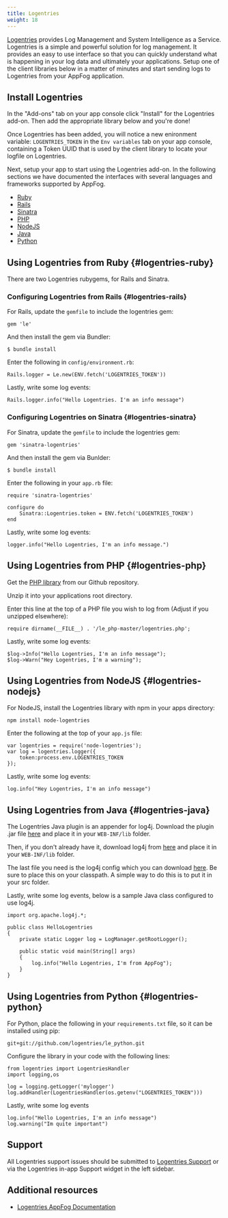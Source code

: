 ```yaml
---
title: Logentries
weight: 18
---
```


[Logentries](https://logentries.com/) provides Log Management and System Intelligence as a Service. Logentries is a simple and powerful solution for log management. It provides an easy to use interface so that you can quickly understand what is happening in your log data and ultimately your applications. Setup one of the client libraries below in a matter of minutes and start sending logs to Logentries from your AppFog application.

## Install Logentries

In the "Add-ons" tab on your app console click "Install" for the Logentries add-on. Then add the appropriate library below and you're done!

Once Logentries has been added, you will notice a new enironment variable: `LOGENTRIES_TOKEN` in the `Env variables` tab on your app console, containing a Token UUID that is used by the client library to locate your logfile on Logentries.

Next, setup your app to start using the Logentries add-on. In the following sections we have documented the interfaces with several languages and frameworks supported by AppFog.

* [Ruby](#logentries-ruby)
* [Rails](#logentries-rails)
* [Sinatra](#logentries-sinatra)
* [PHP](#logentries-php)
* [NodeJS](#logentries-nodejs)
* [Java](#logentries-java)
* [Python](#logentries-python)


## Using Logentries from Ruby {#logentries-ruby}

There are two Logentries rubygems, for Rails and Sinatra.

### Configuring Logentries from Rails {#logentries-rails}

For Rails, update the `gemfile` to include the logentries gem:
    
    gem 'le' 
    
And then install the gem via Bundler:

    $ bundle install

Enter the following in `config/environment.rb`: 
    
    Rails.logger = Le.new(ENV.fetch('LOGENTRIES_TOKEN'))

Lastly, write some log events:

	Rails.logger.info("Hello Logentries. I'm an info message")

### Configuring Logentries on Sinatra {#logentries-sinatra}

For Sinatra, update the `gemfile` to include the logentries gem:

	gem 'sinatra-logentries'

And then install the gem via Bunlder:
	
	$ bundle install

Enter the following in your `app.rb` file:

	require 'sinatra-logentries'

	configure do
		Sinatra::Logentries.token = ENV.fetch('LOGENTRIES_TOKEN')
	end

Lastly, write some log events:

	logger.info("Hello Logentries, I'm an info message.")
    
## Using Logentries from PHP {#logentries-php}

Get the <a href="https://github.com/logentries/le_php/archive/master.zip">PHP library</a> from our Github repository.

Unzip it into your applications root directory.

Enter this line at the top of a PHP file you wish to log from  (Adjust if you unzipped elsewhere):

	require dirname(__FILE__) . '/le_php-master/logentries.php';

Lastly, write some log events:

	$log->Info("Hello Logentries, I'm an info message");
	$log->Warn("Hey Logentries, I'm a warning");

## Using Logentries from NodeJS {#logentries-nodejs}

For NodeJS, install the Logentries library with npm in your apps directory:

	npm install node-logentries

Enter the following at the top of your `app.js` file:

	var logentries = require('node-logentries');
	var log = logentries.logger({
		token:process.env.LOGENTRIES_TOKEN
	});

Lastly, write some log events:

	log.info("Hey Logentries, I'm an info message")
    
## Using Logentries from Java {#logentries-java}

The Logentries Java plugin is an appender for log4j. Download the plugin .jar file <a href="https://github.com/logentries/le_java/raw/master/lib/LogentriesAppender-1.1.7.jar">here</a> and place it in your `WEB-INF/lib` folder.

Then, if you don't already have it, download log4j from <a href="https://logging.apache.org/log4j/1.2/download.html">here</a> and place it in your `WEB-INF/lib` folder.

The last file you need is the log4j config which you can download <a href="https://github.com/logentries/le_java/raw/master/log4j.xml">here</a>. Be sure to place this on your classpath. A simple way to do this is to put it in your src folder.

Lastly, write some log events, below is a sample Java class configured to use log4j.

	import org.apache.log4j.*;

	public class HelloLogentries
	{
		private static Logger log = LogManager.getRootLogger();

		public static void main(String[] args)
		{
			log.info("Hello Logentries, I'm from AppFog");
		}
	}

## Using Logentries from Python {#logentries-python}

For Python, place the following in your `requirements.txt` file, so it can be installed using pip:

	git+git://github.com/logentries/le_python.git

Configure the library in your code with the following lines:

	from logentries import LogentriesHandler
	import logging,os

	log = logging.getLogger('mylogger')
	log.addHandler(LogentriesHandler(os.getenv("LOGENTRIES_TOKEN")))

Lastly, write some log events

	log.info("Hello Logentries, I'm an info message")
	log.warning("Im quite important")

## Support

All Logentries support issues should be submitted to [Logentries Support](mailto:support@logentries.com) or via the Logentries in-app Support widget in the left sidebar. 

## Additional resources

* [Logentries AppFog Documentation](http://logentries.com/doc/appfog)
